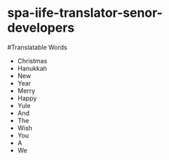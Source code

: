 # spa-iife-translator-senor-developers

#Translatable Words
+ Christmas
+ Hanukkah
+ New
+ Year
+ Merry
+ Happy
+ Yule
+ And
+ The
+ Wish
+ You
+ A
+ We